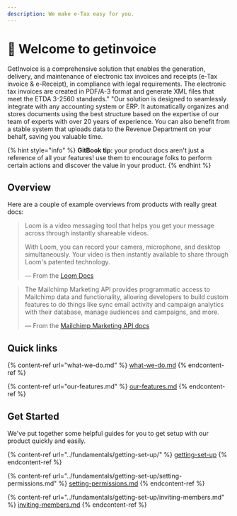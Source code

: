 ```yaml
---
description: We make e-Tax easy for you.
---
```


# 👋 Welcome to getinvoice

GetInvoice is a comprehensive solution that enables the generation, delivery, and maintenance of electronic tax invoices and receipts (e-Tax invoice & e-Receipt), in compliance with legal requirements. The electronic tax invoices are created in PDF/A-3 format and generate XML files that meet the ETDA 3-2560 standards." "Our solution is designed to seamlessly integrate with any accounting system or ERP. It automatically organizes and stores documents using the best structure based on the expertise of our team of experts with over 20 years of experience. You can also benefit from a stable system that uploads data to the Revenue Department on your behalf, saving you valuable time.

{% hint style="info" %}
**GitBook tip:** your product docs aren't just a reference of all your features! use them to encourage folks to perform certain actions and discover the value in your product.
{% endhint %}

## Overview

Here are a couple of example overviews from products with really great docs:

> Loom is a video messaging tool that helps you get your message across through instantly shareable videos.
>
> With Loom, you can record your camera, microphone, and desktop simultaneously. Your video is then instantly available to share through Loom's patented technology.
>
> — From the [Loom Docs](https://support.loom.com/hc/en-us/articles/360002158057-What-is-Loom-)

> The Mailchimp Marketing API provides programmatic access to Mailchimp data and functionality, allowing developers to build custom features to do things like sync email activity and campaign analytics with their database, manage audiences and campaigns, and more.
>
> — From the [Mailchimp Marketing API docs](https://mailchimp.com/developer/marketing/docs/fundamentals/)

## Quick links

{% content-ref url="what-we-do.md" %}
[what-we-do.md](what-we-do.md)
{% endcontent-ref %}

{% content-ref url="our-features.md" %}
[our-features.md](our-features.md)
{% endcontent-ref %}

## Get Started

We've put together some helpful guides for you to get setup with our product quickly and easily.

{% content-ref url="../fundamentals/getting-set-up/" %}
[getting-set-up](../fundamentals/getting-set-up/)
{% endcontent-ref %}

{% content-ref url="../fundamentals/getting-set-up/setting-permissions.md" %}
[setting-permissions.md](../fundamentals/getting-set-up/setting-permissions.md)
{% endcontent-ref %}

{% content-ref url="../fundamentals/getting-set-up/inviting-members.md" %}
[inviting-members.md](../fundamentals/getting-set-up/inviting-members.md)
{% endcontent-ref %}
